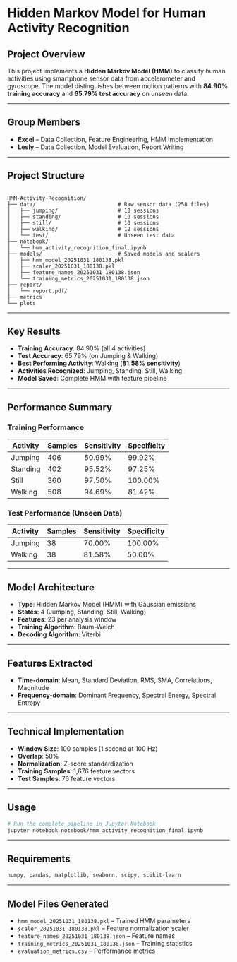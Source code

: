 
# Hidden Markov Model for Human Activity Recognition

## Project Overview
This project implements a **Hidden Markov Model (HMM)** to classify human activities using smartphone sensor data from accelerometer and gyroscope. The model distinguishes between motion patterns with **84.90% training accuracy** and **65.79% test accuracy** on unseen data.

---

## Group Members
- **Excel** – Data Collection, Feature Engineering, HMM Implementation  
- **Lesly** – Data Collection, Model Evaluation, Report Writing  

---

## Project Structure
```

HMM-Activity-Recognition/
├── data/                          # Raw sensor data (258 files)
│   ├── jumping/                   # 10 sessions
│   ├── standing/                  # 10 sessions
│   ├── still/                     # 10 sessions
│   ├── walking/                   # 12 sessions
│   └── test/                      # Unseen test data
├── notebook/
│   └── hmm_activity_recognition_final.ipynb
├── models/                        # Saved models and scalers
│   ├── hmm_model_20251031_180138.pkl
│   ├── scaler_20251031_180138.pkl
│   ├── feature_names_20251031_180138.json
│   └── training_metrics_20251031_180138.json
├── report/
│   └── report.pdf/                   
├── metrics       
└── plots        
````

---

## Key Results
- **Training Accuracy**: 84.90% (all 4 activities)  
- **Test Accuracy**: 65.79% (on Jumping & Walking)  
- **Best Performing Activity**: Walking (**81.58% sensitivity**)  
- **Activities Recognized**: Jumping, Standing, Still, Walking  
- **Model Saved**: Complete HMM with feature pipeline  

---

## Performance Summary

### Training Performance
| Activity  | Samples | Sensitivity | Specificity |
|----------|---------|-------------|-------------|
| Jumping  | 406     | 50.99%      | 99.92%      |
| Standing | 402     | 95.52%      | 97.25%      |
| Still    | 360     | 97.50%      | 100.00%     |
| Walking  | 508     | 94.69%      | 81.42%      |

### Test Performance (Unseen Data)
| Activity  | Samples | Sensitivity | Specificity |
|----------|---------|-------------|-------------|
| Jumping  | 38      | 70.00%      | 100.00%     |
| Walking  | 38      | 81.58%      | 50.00%      |

---

## Model Architecture
- **Type**: Hidden Markov Model (HMM) with Gaussian emissions  
- **States**: 4 (Jumping, Standing, Still, Walking)  
- **Features**: 23 per analysis window  
- **Training Algorithm**: Baum-Welch  
- **Decoding Algorithm**: Viterbi  

---

## Features Extracted
- **Time-domain**: Mean, Standard Deviation, RMS, SMA, Correlations, Magnitude  
- **Frequency-domain**: Dominant Frequency, Spectral Energy, Spectral Entropy  

---

## Technical Implementation
- **Window Size**: 100 samples (1 second at 100 Hz)  
- **Overlap**: 50%  
- **Normalization**: Z-score standardization  
- **Training Samples**: 1,676 feature vectors  
- **Test Samples**: 76 feature vectors  

---

## Usage
```bash
# Run the complete pipeline in Jupyter Notebook
jupyter notebook notebook/hmm_activity_recognition_final.ipynb
````

---

## Requirements

```python
numpy, pandas, matplotlib, seaborn, scipy, scikit-learn
```

---

## Model Files Generated

* `hmm_model_20251031_180138.pkl` – Trained HMM parameters
* `scaler_20251031_180138.pkl` – Feature normalization scaler
* `feature_names_20251031_180138.json` – Feature names
* `training_metrics_20251031_180138.json` – Training statistics
* `evaluation_metrics.csv` – Performance metrics



